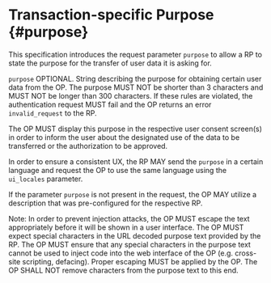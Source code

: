 # Transaction-specific Purpose {#purpose}

This specification introduces the request parameter `purpose` to allow a RP
to state the purpose for the transfer of user data it is asking for.

`purpose` OPTIONAL. String describing the purpose for obtaining certain user data from the OP. The purpose MUST NOT be shorter than 3 characters and MUST NOT be longer than 300 characters. If these rules are violated, the authentication request MUST fail and the OP returns an error `invalid_request` to the RP.

The OP MUST display this purpose in the respective user consent screen(s) in order to inform the user about the designated use of the data to be transferred or the authorization to be approved. 

In order to ensure a consistent UX, the RP MAY send the `purpose` in a certain language and request the OP to use the same language using the `ui_locales` parameter.

If the parameter `purpose` is not present in the request, the OP MAY utilize a description that was pre-configured for the respective RP.

Note: In order to prevent injection attacks, the OP MUST escape the text appropriately before it will be shown in a user interface. The OP MUST expect special characters in the URL decoded purpose text provided by the RP. The OP MUST ensure that any special characters in the purpose text cannot be used to inject code into the web interface of the OP (e.g. cross-site scripting, defacing). Proper escaping MUST be applied by the OP. The OP SHALL NOT remove characters from the purpose text to this end.

